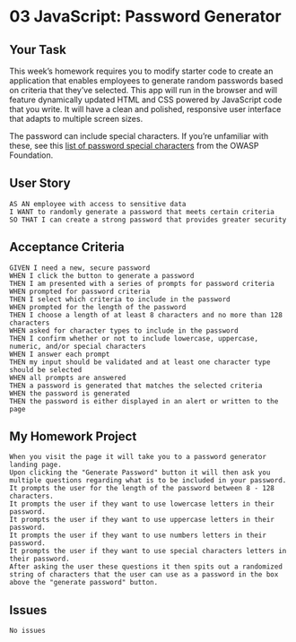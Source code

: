 # 03 JavaScript: Password Generator

## Your Task

This week’s homework requires you to modify starter code to create an application that enables employees to generate random passwords based on criteria that they’ve selected. This app will run in the browser and will feature dynamically updated HTML and CSS powered by JavaScript code that you write. It will have a clean and polished, responsive user interface that adapts to multiple screen sizes.

The password can include special characters. If you’re unfamiliar with these, see this [list of password special characters](https://www.owasp.org/index.php/Password_special_characters) from the OWASP Foundation.

## User Story

```
AS AN employee with access to sensitive data
I WANT to randomly generate a password that meets certain criteria
SO THAT I can create a strong password that provides greater security
```

## Acceptance Criteria

```
GIVEN I need a new, secure password
WHEN I click the button to generate a password
THEN I am presented with a series of prompts for password criteria
WHEN prompted for password criteria
THEN I select which criteria to include in the password
WHEN prompted for the length of the password
THEN I choose a length of at least 8 characters and no more than 128 characters
WHEN asked for character types to include in the password
THEN I confirm whether or not to include lowercase, uppercase, numeric, and/or special characters
WHEN I answer each prompt
THEN my input should be validated and at least one character type should be selected
WHEN all prompts are answered
THEN a password is generated that matches the selected criteria
WHEN the password is generated
THEN the password is either displayed in an alert or written to the page
```

## My Homework Project

```
When you visit the page it will take you to a password generator landing page. 
Upon clicking the "Generate Password" button it will then ask you multiple questions regarding what is to be included in your password.
It prompts the user for the length of the password between 8 - 128 characters.
It prompts the user if they want to use lowercase letters in their password.
It prompts the user if they want to use uppercase letters in their password.
It prompts the user if they want to use numbers letters in their password.
It prompts the user if they want to use special characters letters in their password.
After asking the user these questions it then spits out a randomized string of characters that the user can use as a password in the box above the "generate password" button. 
```

## Issues

```
No issues
```
